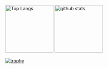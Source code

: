 <p align="left"> 
  <img alt="Top Langs" height="150px" src="https://github-readme-stats.vercel.app/api/top-langs/?username=shota-aws&layout=compact&count_private=true&show_icons=true&theme=onedark" />
  <img alt="github stats" height="150px" src="https://github-readme-stats.vercel.app/api?username=shota-aws&count_private=true&show_icons=true&show_icons=true&theme=onedark" />
</p>

[![trophy](https://github-profile-trophy.vercel.app/?username=shota-aws&theme=onedark&column=7
)](https://github.com/ryo-ma/github-profile-trophy)